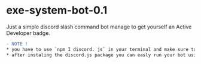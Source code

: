 # exe-system-bot-0.1
Just a simple discord slash command bot manage to get yourself an Active Developer badge.

```diff
- NOTE !
* you have to use `npm I discord. js` in your terminal and make sure to put your bot token in. /JSON/config. json/
* after instaling the discord.js package you can easly run your bot using the command `node .` in your terminal.
```
